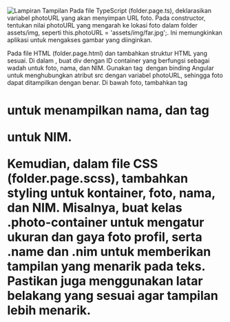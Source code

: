 ![Lampiran Tampilan](lampiran.png)
Pada file TypeScript (folder.page.ts), deklarasikan variabel photoURL yang akan menyimpan URL foto. Pada constructor, tentukan nilai photoURL yang mengarah ke lokasi foto dalam folder assets/img, seperti this.photoURL = 'assets/img/far.jpg';. Ini memungkinkan aplikasi untuk mengakses gambar yang diinginkan.

Pada file HTML (folder.page.html) dan tambahkan struktur HTML yang sesuai. Di dalam <ion-content>, buat div dengan ID container yang berfungsi sebagai wadah untuk foto, nama, dan NIM. Gunakan tag <img> dengan binding Angular untuk menghubungkan atribut src dengan variabel photoURL, sehingga foto dapat ditampilkan dengan benar. Di bawah foto, tambahkan tag <h1> untuk menampilkan nama, dan tag <p> untuk NIM.

Kemudian, dalam file CSS (folder.page.scss), tambahkan styling untuk kontainer, foto, nama, dan NIM. Misalnya, buat kelas .photo-container untuk mengatur ukuran dan gaya foto profil, serta .name dan .nim untuk memberikan tampilan yang menarik pada teks. Pastikan juga menggunakan latar belakang yang sesuai agar tampilan lebih menarik.
